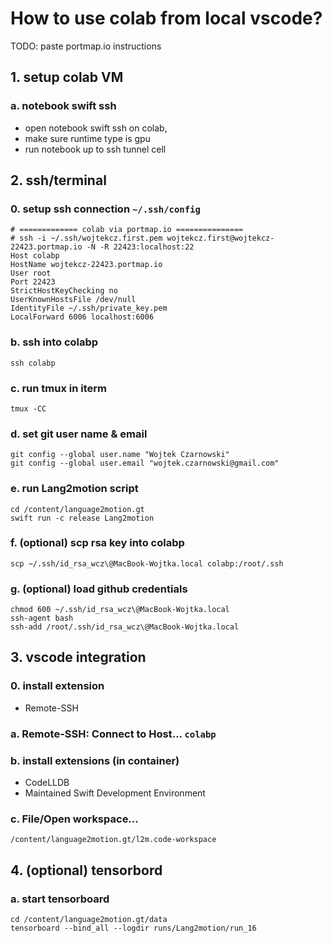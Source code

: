 # How to use colab from local vscode?
TODO: paste portmap.io instructions

## 1. setup colab VM

### a. notebook swift ssh
* open notebook swift ssh on colab, 
* make sure runtime type is gpu
* run notebook up to ssh tunnel cell

## 2. ssh/terminal

### 0. setup ssh connection ```~/.ssh/config```
```
# ============= colab via portmap.io ===============
# ssh -i ~/.ssh/wojtekcz.first.pem wojtekcz.first@wojtekcz-22423.portmap.io -N -R 22423:localhost:22
Host colabp
HostName wojtekcz-22423.portmap.io
User root
Port 22423
StrictHostKeyChecking no
UserKnownHostsFile /dev/null
IdentityFile ~/.ssh/private_key.pem
LocalForward 6006 localhost:6006
```

### b. ssh into colabp
```
ssh colabp
```

### c. run tmux in iterm
```
tmux -CC
```

### d. set git user name & email
```
git config --global user.name "Wojtek Czarnowski"
git config --global user.email "wojtek.czarnowski@gmail.com"
```

### e. run Lang2motion script
```
cd /content/language2motion.gt
swift run -c release Lang2motion
```

### f. (optional) scp rsa key into colabp
```
scp ~/.ssh/id_rsa_wcz\@MacBook-Wojtka.local colabp:/root/.ssh
```

### g. (optional) load github credentials
```
chmod 600 ~/.ssh/id_rsa_wcz\@MacBook-Wojtka.local
ssh-agent bash
ssh-add /root/.ssh/id_rsa_wcz\@MacBook-Wojtka.local
```

## 3. vscode integration

### 0. install extension
- Remote-SSH

### a. Remote-SSH: Connect to Host... ```colabp```

### b. install extensions (in container)
- CodeLLDB
- Maintained Swift Development Environment

### c. File/Open workspace...
```
/content/language2motion.gt/l2m.code-workspace
```

## 4. (optional) tensorbord

### a. start tensorboard
```
cd /content/language2motion.gt/data
tensorboard --bind_all --logdir runs/Lang2motion/run_16
```
